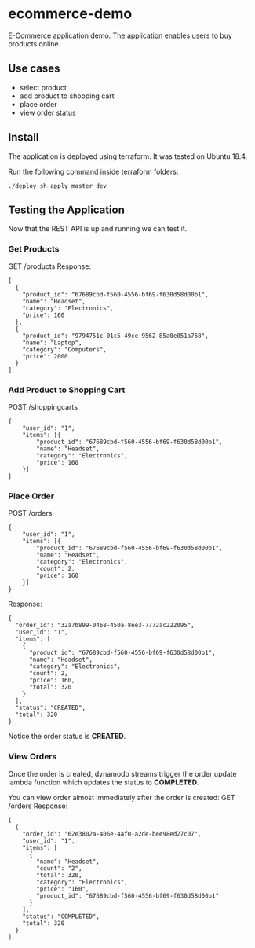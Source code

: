 # ecommerce-demo
E-Commerce application demo. The application enables users to buy products online.
## Use cases
- select product
- add product to shooping cart
- place order
- view order status
## Install
The application is deployed using terraform. It was tested on Ubuntu 18.4.

Run the following command inside terraform folders:
```
./deploy.sh apply master dev
```
## Testing the Application
Now that the REST API is up and running we can test it.
### Get Products
GET /products
Response:
```
[
  {
    "product_id": "67689cbd-f560-4556-bf69-f630d58d00b1",
    "name": "Headset",
    "category": "Electronics",
    "price": 160
  },
  {
    "product_id": "9794751c-01c5-49ce-9562-85a0e051a768",
    "name": "Laptop",
    "category": "Computers",
    "price": 2000
  }
]
```
### Add Product to Shopping Cart
POST /shoppingcarts
```
{
	"user_id": "1",
	"items": [{
		"product_id": "67689cbd-f560-4556-bf69-f630d58d00b1",
		"name": "Headset",
		"category": "Electronics",
		"price": 160
	}]
}
```

### Place Order
POST /orders
```
{
	"user_id": "1",
	"items": [{
		"product_id": "67689cbd-f560-4556-bf69-f630d58d00b1",
		"name": "Headset",
		"category": "Electronics",
		"count": 2,
		"price": 160
	}]
}
```
Response:
```
{
  "order_id": "32a7b899-0468-450a-8ee3-7772ac222095",
  "user_id": "1",
  "items": [
    {
      "product_id": "67689cbd-f560-4556-bf69-f630d58d00b1",
      "name": "Headset",
      "category": "Electronics",
      "count": 2,
      "price": 160,
      "total": 320
    }
  ],
  "status": "CREATED",
  "total": 320
}
```
Notice the order status is **CREATED**.

### View Orders
Once the order is created, dynamodb streams trigger the order update lambda function which updates the status to **COMPLETED**.

You can view order almost immediately after the order is created:
GET /orders
Response:
```
[
  {
    "order_id": "62e3802a-406e-4af0-a2de-bee98ed27c07",
    "user_id": "1",
    "items": [
      {
        "name": "Headset",
        "count": "2",
        "total": 320,
        "category": "Electronics",
        "price": "160",
        "product_id": "67689cbd-f560-4556-bf69-f630d58d00b1"
      }
    ],
    "status": "COMPLETED",
    "total": 320
  }
]
```
